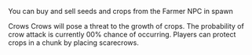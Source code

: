 You can buy and sell seeds and crops from the Farmer NPC in spawn


Crows
Crows will pose a threat to the growth of crops. The probability of crow attack is currently 00% chance of occurring. Players can protect crops in a chunk by placing scarecrows.
